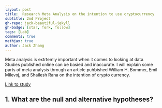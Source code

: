 ```yaml
---
layout: post
title:  Research Meta Analysis on the intention to use cryptocurrency
subtitle: 2nd Project
gh-repo: jack-beautiful-jekyll
gh-badge: [star, fork, follow]
tags: [Lab]
comments: true
mathjax: true
author: Jack Zhang
---
```


Meta analysis is extrtemly important when it comes to looking at data. Studies published online can be basied and inaccurate. I will explain some parts of meta analysis through an article puhbished William H. Bommer, Emil Milevoj, and Shailesh Rana on the intention of crypto currency. 

[Link to study](https://www.sciencedirect.com/science/article/pii/S1566014122000796)

## 1. What are the null and alternative hypotheses?
